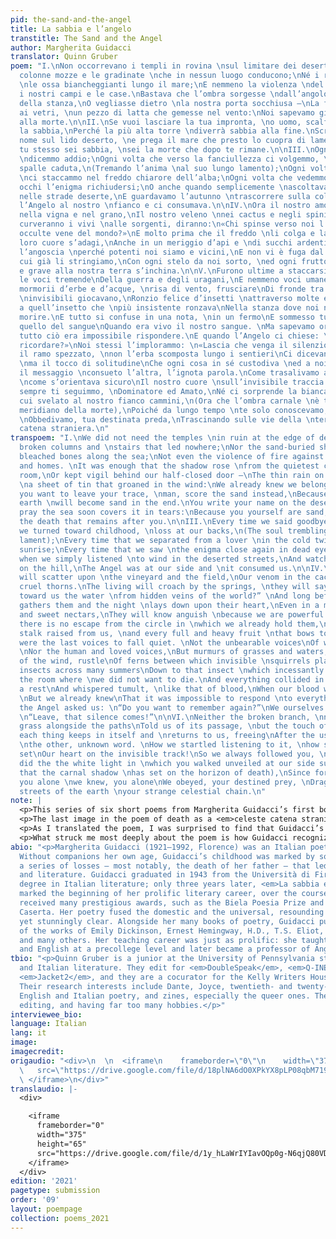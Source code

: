 ```yaml
---
pid: the-sand-and-the-angel
title: La sabbia e l’angelo
transtitle: The Sand and the Angel
author: Margherita Guidacci
translator: Quinn Gruber
poem: "I.\nNon occorrevano i templi in rovina \nsul limitare dei deserti,\nCon le
  colonne mozze e le gradinate \nche in nessun luogo conducono;\nNé i relitti insabbiati,
  \nle ossa biancheggianti lungo il mare;\nE nemmeno la violenza \ndel fuoco contro
  i nostri campi e le case.\nBastava che l’ombra sorgesse \ndall’angolo più quieto
  della stanza,\nO vegliasse dietro \nla nostra porta socchiusa —\nLa fine pioggia
  ai vetri, \nun pezzo di latta che gemesse nel vento:\nNoi sapevamo già di appartenere
  alla morte.\n\nII.\nSe vuoi lasciare la tua impronta, \no uomo, scalfisci piuttosto
  la sabbia,\nPerché la più alta torre \ndiverrà sabbia alla fine.\nScrivi il tuo
  nome sul lido deserto, \ne prega il mare che presto lo cuopra di lamento:\nPerché
  tu stesso sei sabbia, \nsei la morte che dopo te rimane.\n\nIII.\nOgni volta che
  \ndicemmo addio;\nOgni volta che verso la fanciullezza ci volgemmo, \nalle nostre
  spalle caduta,\n(Tremando l’anima \nal suo lungo lamento);\nOgni volta che dall’amato
  \nci staccammo nel freddo chiarore dell’alba;\nOgni volta che vedemmo \nsu morti
  occhi l’enigma richiudersi;\nO anche quando semplicemente \nascoltavamo il vento
  nelle strade deserte,\nE guardavamo l’autunno \ntrascorrere sulla collina,\nStava
  l’Angelo al nostro \nfianco e ci consumava.\n\nIV.\nOra il nostro amore \nsi spanderà
  nella vigna e nel grano,\nIl nostro veleno \nnei cactus e negli spini crudeli.\nSi
  curveranno i vivi \nalle sorgenti, diranno:\n«Chi spinse verso noi l’acqua \nda
  occulte vene del mondo?»\nE molto prima che il freddo \nli colga e la notte sul
  loro cuore s’adagi,\nAnche in un meriggio d’api e \ndi succhi ardenti,\nConosceranno
  l’angoscia \nperché potenti noi siamo e vicini,\nE non vi è fuga dal cerchio \nin
  cui già li stringiamo,\nCon ogni stelo da noi sorto, \ned ogni frutto che colmo
  e grave alla nostra terra s’inchina.\n\nV.\nFurono ultime a staccarsi le voci. \nNon
  le voci tremende\nDella guerra e degli uragani,\nE nemmeno voci umane ed amate,\nMa
  mormorii d’erbe e d’acque, \nrisa di vento, frusciare\nDi fronde tra cui scoiattoli
  \ninvisibili giocavano,\nRonzio felice d’insetti \nattraverso molte estati \nFino
  a quell’insetto che \npiù insistente ronzava\nNella stanza dove noi non \nvolevamo
  morire.\nE tutto si confuse in una nota, \nin un fermo\nE sommesso tumulto, \ncome
  quello del sangue\nQuando era vivo il nostro sangue. \nMa sapevamo ormai\nChe a
  tutto ciò era impossibile rispondere.\nE quando l’Angelo ci chiese: \n«Volete ancora
  ricordare?»\nNoi stessi l’implorammo: \n«Lascia che venga il silenzio!»\n\nVI.\nNon
  il ramo spezzato, \nnon l’erba scomposta lungo i sentieri\nCi dicevano il suo passaggio,
  \nma il tocco di solitudine\nChe ogni cosa in sé custodiva \ned a noi rendeva, liberando\nDopo
  il messaggio \nconsueto l’altra, l’ignota parola.\nCome trasalivamo ascoltandola,
  \ncome s’orientava sicuro\nIl nostro cuore \nsull’invisibile traccia!\nCosì noi
  sempre ti seguimmo, \nDominatore ed Amato,\nNé ci sorprende la bianca luce \nin
  cui svelato al nostro fianco cammini,\n(Ora che l’ombra carnale \nè tramontata sul
  meridiano della morte),\nPoiché da lungo tempo \nte solo conoscevamo, a te solo
  \nObbedivamo, tua destinata preda,\nTrascinando sulle vie della \nterra la tua celeste
  catena straniera.\n"
transpoem: "I.\nWe did not need the temples \nin ruin at the edge of deserts,\nWith
  broken columns and \nstairs that led nowhere;\nNor the sand-buried shipwrecks, \nthe
  bleached bones along the sea;\nNot even the violence of fire against \nour fields
  and homes. \nIt was enough that the shadow rose \nfrom the quietest corner of the
  room,\nOr kept vigil behind our half-closed door —\nThe thin rain on the windows,
  \na sheet of tin that groaned in the wind:\nWe already knew we belonged to death.\n\nII.\nIf
  you want to leave your trace, \nman, score the sand instead,\nBecause the highest
  earth \nwill become sand in the end.\nYou write your name on the deserted waterfront,\nand
  pray the sea soon covers it in tears:\nBecause you yourself are sand, \nyou are
  the death that remains after you.\n\nIII.\nEvery time we said goodbye;\nEvery time
  we turned toward childhood, \nloss at our backs,\n(The soul trembling in its long
  lament);\nEvery time that we separated from a lover \nin the cold twilight of the
  sunrise;\nEvery time that we saw \nthe enigma close again in dead eyes;\nOr even
  when we simply listened \nto wind in the deserted streets,\nAnd watched autumn pass
  on the hill,\nThe Angel was at our side and \nit consumed us.\n\nIV.\nNow our love
  will scatter upon \nthe vineyard and the field,\nOur venom in the cacti and \nthe
  cruel thorns.\nThe living will croach by the springs, \nthey will say:\n“Who pushes
  toward us the water \nfrom hidden veins of the world?” \nAnd long before the cold
  gathers them and the night \nlays down upon their heart,\nEven in a midday of bees
  and sweet nectars,\nThey will know anguish \nbecause we are powerful and near,\nAnd
  there is no escape from the circle in \nwhich we already hold them,\nWith every
  stalk raised from us, \nand every full and heavy fruit \nthat bows toward our earth.\n\nV.\nThey
  were the last voices to fall quiet. \nNot the unbearable voices\nOf wars and hurricanes,
  \nNor the human and loved voices,\nBut murmurs of grasses and waters, \nlaughter
  of the wind, rustle\nOf ferns between which invisible \nsquirrels played,\nHum of
  insects across many summers\nDown to that insect \nwhich incessantly buzzed\nIn
  the room where \nwe did not want to die.\nAnd everything collided in a note, \nin
  a rest\nAnd whispered tumult, \nlike that of blood,\nWhen our blood was living.
  \nBut we already knew\nThat it was impossible to respond \nto everything.\nAnd when
  the Angel asked us: \n“Do you want to remember again?”\nWe ourselves implored him:
  \n“Leave, that silence comes!”\n\nVI.\nNeither the broken branch, \nnor the trampled
  grass alongside the paths\nTold us of its passage, \nbut the touch of solitude\nThat
  each thing keeps in itself and \nreturns to us, freeing\nAfter the usual message,
  \nthe other, unknown word. \nHow we startled listening to it, \nhow securely it
  set\nOur heart on the invisible track!\nSo we always followed you, \nRuler and Lover,\nNor
  did the the white light in \nwhich you walked unveiled at our side surprise us,\n(Now
  that the carnal shadow \nhas set on the horizon of death),\nSince for many years
  you alone \nwe knew, you alone\nWe obeyed, your destined prey, \nDragging on the
  streets of the earth \nyour strange celestial chain.\n"
note: |
  <p>This series of six short poems from Margherita Guidacci’s first book of poetry, <em>La sabbia e l’angelo</em> (<em>The Sand and the Angel</em>, 1946) reckons with the relationship between humans and nature, as well as the broader cycle of life and death.</p>
  <p>The last image in the poem of death as a <em>celeste catena straniera</em>, a “strange celestial chain,” particularly captivated me and guided my translation. I translated <em>straniero</em> as “strange” rather than the usual “foreign” because the Angel, a sort of overseer of the life/death balance, is a continuous presence in human life. I wanted “strange” to capture our inability to reconcile our knowledge of death with our own desire to live; we know death intimately, but are unable to fully comprehend what it entails.</p>
  <p>As I translated the poem, I was surprised to find that Guidacci’s voice, both direct and clear, cosmic and spiritual, had an almost Romantic lilt in English that comes across in phrases such as <em>o uomo</em> (“O man,” which I translated simply as “person”) and <em>Dominatore ed Amato</em> (“Ruler and Lover”). It’s crucial to note that Guidacci was not invested in the closed style of her contemporaries, the Hermetic poets; she instead used a more “ordinary” language to form the complex meanings and sounds of her works. Keeping this in mind, I tried to adhere as closely as I could to the flexible sentence order common to Italian while still maintaining sense in English, to convey that sense of familiarity and strangeness that coexists in the work.</p>
  <p>What struck me most deeply about the poem is how Guidacci recognizes the brevity of human life without assuming that our lives do not matter because of it. Rather, our absence serves as a permanent reminder of our existence: “Perché tu stesso sei sabbia, sei la morte che dopo te rimane.” “Because you yourself are sand, you are the death that remains after you.”</p>
abio: "<p>Margherita Guidacci (1921–1992, Florence) was an Italian poet and translator.
  Without companions her own age, Guidacci’s childhood was marked by solitude and
  a series of losses — most notably, the death of her father — that led her to poetry
  and literature. Guidacci graduated in 1943 from the Università di Firenze with a
  degree in Italian literature; only three years later, <em>La sabbia e l’angelo</em>
  marked the beginning of her prolific literary career, over the course of which she
  received many prestigious awards, such as the Biela Poesia Prize and the Premio
  Caserta. Her poetry fused the domestic and the universal, resounding with deep emotion,
  yet stunningly clear. Alongside her many books of poetry, Guidacci published translations
  of the works of Emily Dickinson, Ernest Hemingway, H.D., T.S. Eliot, John Donne,
  and many others. Her teaching career was just as prolific: she taught Latin, Greek,
  and English at a precollege level and later became a professor of Anglophone literature.</p>"
tbio: "<p>Quinn Gruber is a junior at the University of Pennsylvania studying English
  and Italian literature. They edit for <em>DoubleSpeak</em>, <em>Q-INE</em>, and
  <em>Jacket2</em>, and they are a cocurator for the Kelly Writers House Zine Library.
  Their research interests include Dante, Joyce, twentieth- and twenty-first-century
  English and Italian poetry, and zines, especially the queer ones. They love writing,
  editing, and having far too many hobbies.</p>"
interviewee_bio:
language: Italian
lang: it
image:
imagecredit:
origaudio: "<div>\n  \n  <iframe\n    frameborder=\"0\"\n    width=\"375\"\n    height=\"65\"\n
  \   src=\"https://drive.google.com/file/d/18plNA6dO0XPkYX8pLP08qbM719c9tGrv/preview\">\n
  \ </iframe>\n</div>"
translaudio: |-
  <div>

    <iframe
      frameborder="0"
      width="375"
      height="65"
      src="https://drive.google.com/file/d/1y_hLaWrIYIavOQp0g-N6qjQ80VDRYxGD/preview">
    </iframe>
  </div>
edition: '2021'
pagetype: submission
order: '09'
layout: poempage
collection: poems_2021
---
```

